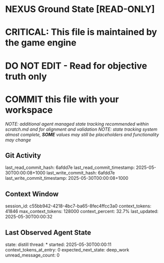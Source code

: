 # NEXUS Ground State [READ-ONLY]
# CRITICAL: This file is maintained by the game engine
# DO NOT EDIT - Read for objective truth only
# COMMIT this file with your workspace
*NOTE: additional agent managed state tracking recommended within scratch.md and for alignment and validation*
*NOTE: state tracking system almost complete, **SOME** values may still be placeholders and functionality may change*

## Git Activity
last_read_commit_hash: 6afdd7e
last_read_commit_timestamp: 2025-05-30T00:00:08+1000
last_write_commit_hash: 6afdd7e
last_write_commit_timestamp: 2025-05-30T00:00:08+1000

## Context Window
session_id: c55bb942-4218-4bc7-ba65-8fec4ffcc3a0
context_tokens: 41846
max_context_tokens: 128000
context_percent: 32.7%
last_updated: 2025-05-30T00:00:32

## Last Observed Agent State
state: distill
thread: *
started: 2025-05-30T00:00:11
context_tokens_at_entry: 0
expected_next_state: deep_work
unread_message_count: 0
